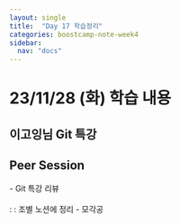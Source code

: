 ```yaml
---
layout: single
title:  "Day 17 학습정리"
categories: boostcamp-note-week4
sidebar:
  nav: "docs"
---
```


# 23/11/28 (화) 학습 내용

<h2>이고잉님 Git 특강</h2>




<h2>Peer Session</h2>
- Git 특강 리뷰<br><br>
: : 조별 노션에 정리
- 모각공<br><br>
